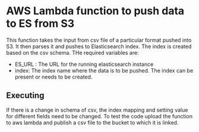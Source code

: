 # AWS Lambda function to push data to ES from S3

This function takes the input from csv file of a particular format pushed into S3. It then parses it and pushes to Elasticsearch index. The index is created based on the csv schema. THe required variables are:
- ES_URL : The URL for the running elasticsearch instance
- index: The index name where the data is to be pushed. The index can be present or needs to be created.

## Executing

If there is a change in schema of csv, the index mapping and setting value for different fields need to be changed.
To test the code upload the function to aws lambda and publish a csv file to the bucket to which it is linked.